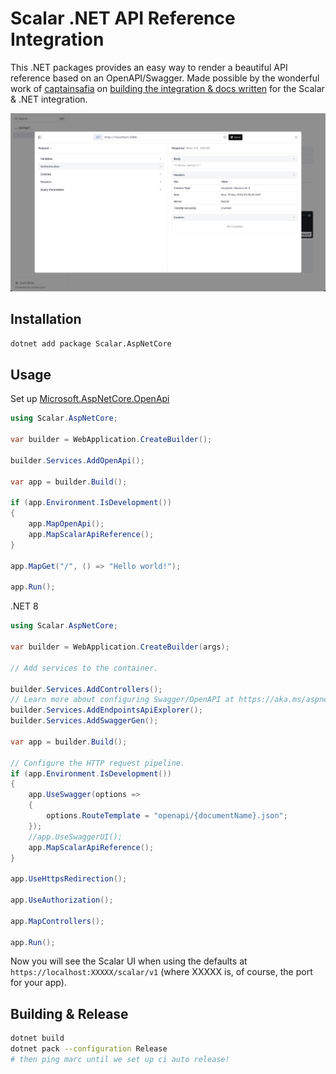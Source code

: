 # Scalar .NET API Reference Integration

This .NET packages provides an easy way to render a beautiful API reference based on an OpenAPI/Swagger. Made possible by the wonderful work of [captainsafia](https://github.com/captainsafia) on [building the integration & docs written](https://learn.microsoft.com/en-us/aspnet/core/fundamentals/minimal-apis/aspnetcore-openapi?view=aspnetcore-9.0&tabs=visual-studio#using-scalar-for-interactive-api-documentation) for the Scalar & .NET integration.

![dotnet](./dotnet.jpg)

## Installation

```bash
dotnet add package Scalar.AspNetCore
```

## Usage

Set up [Microsoft.AspNetCore.OpenApi](https://learn.microsoft.com/en-us/aspnet/core/fundamentals/minimal-apis/aspnetcore-openapi?view=aspnetcore-9.0&tabs=visual-studio)

```c#
using Scalar.AspNetCore;

var builder = WebApplication.CreateBuilder();

builder.Services.AddOpenApi();

var app = builder.Build();

if (app.Environment.IsDevelopment())
{
    app.MapOpenApi();
    app.MapScalarApiReference();
}

app.MapGet("/", () => "Hello world!");

app.Run();
```

.NET 8

```c#
using Scalar.AspNetCore;

var builder = WebApplication.CreateBuilder(args);

// Add services to the container.

builder.Services.AddControllers();
// Learn more about configuring Swagger/OpenAPI at https://aka.ms/aspnetcore/swashbuckle
builder.Services.AddEndpointsApiExplorer();
builder.Services.AddSwaggerGen();

var app = builder.Build();

// Configure the HTTP request pipeline.
if (app.Environment.IsDevelopment())
{
    app.UseSwagger(options =>
    {
        options.RouteTemplate = "openapi/{documentName}.json";
    });
    //app.UseSwaggerUI();
    app.MapScalarApiReference();
}

app.UseHttpsRedirection();

app.UseAuthorization();

app.MapControllers();

app.Run();

```

Now you will see the Scalar UI when using the defaults at `https://localhost:XXXXX/scalar/v1` (where XXXXX is, of course, the port for your app).

## Building & Release

```bash
dotnet build
dotnet pack --configuration Release
# then ping marc until we set up ci auto release!
```
